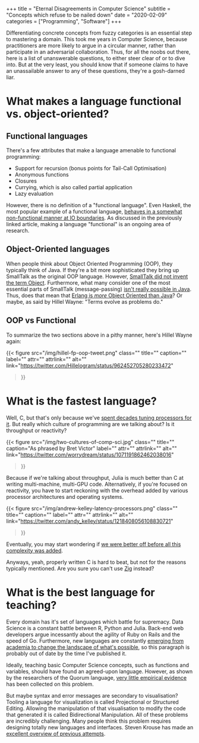 +++
title = "Eternal Disagreements in Computer Science"
subtitle = "Concepts which refuse to be nailed down"
date = "2020-02-09"
categories = ["Programming", "Software"]
+++

Differentiating concrete concepts from fuzzy categories is an essential step to mastering a domain. This took me years in Computer Science, because practitioners are more likely to argue in a circular manner, rather than participate in an adversarial collaboration. Thus, for all the noobs out there, here is a list of unanswerable questions, to either steer clear of or to dive into. But at the very least, you should know that if someone claims to have an unassailable answer to any of these questions, they're a gosh-darned liar.

# What makes a language functional vs. object-oriented?

## Functional languages

There's a few attributes that make a language amenable to functional programming:

- Support for recursion (bonus points for Tail-Call Optimisation)
- Anonymous functions
- Closures
- Currying, which is also called partial application
- Lazy evaluation

However, there is no definition of a "functional language". Even Haskell, the most popular example of a functional language, [behaves in a somewhat non-functional manner at IO boundaries](https://futureofcoding.org/essays/dctp.html#haskell-and-the-io-monad). As discussed in the previously linked article, making a language "functional" is an ongoing area of research.

## Object-Oriented languages

When people think about Object Oriented Programming (OOP), they typically think of Java. If they're a bit more sophisticated they bring up SmallTalk as the original OOP language. However, [SmallTalk did not invent the term Object](https://www.hillelwayne.com/post/alan-kay/). Furthermore, what many consider one of the most essential parts of SmallTalk (message-passing) [isn't really possible in Java](https://softwareengineering.stackexchange.com/a/140607/98711). Thus, does that mean that [Erlang is *more* Object Oriented than Java](https://www.infoq.com/interviews/johnson-armstrong-oop/)? Or maybe, as said by Hillel Wayne: "Terms evolve as problems do."

## OOP vs Functional

To summarize the two sections above in a pithy manner, here's Hillel Wayne again:

{{< figure
  src="/img/hillel-fp-oop-tweet.png"
  class=""
  title=""
  caption=""
  label=""
  attr=""
  attrlink=""
  alt=""
  link="https://twitter.com/Hillelogram/status/962452705280233472"
 >}}

# What is the fastest language?

Well, C, but that's only because we've [spent decades tuning processors for it](https://queue.acm.org/detail.cfm?id=3212479). But really which culture of programming are we talking about? Is it throughput or reactivity?

{{< figure
  src="/img/two-cultures-of-comp-sci.jpg"
  class=""
  title=""
  caption="As phrased by Bret Victor"
  label=""
  attr=""
  attrlink=""
  alt=""
  link="https://twitter.com/worrydream/status/1071191862462038016"
 >}}

Because if we're talking about throughput, Julia is much better than C at writing multi-machine, multi-GPU code. Alternatively, if you're focused on reactivity, you have to start reckoning with the overhead added by various processor architectures and operating systems.

{{< figure
  src="/img/andrew-kelley-latency-processors.png"
  class=""
  title=""
  caption=""
  label=""
  attr=""
  attrlink=""
  alt=""
  link="https://twitter.com/andy_kelley/status/1218408056108830721"
 >}}

Eventually, you may start wondering if [we were better off before all this complexity was added](https://threadreaderapp.com/thread/927593460642615296.html).

Anyways, yeah, properly written C is hard to beat, but not for the reasons typically mentioned. Are you sure you can't use [Zig](https://ziglang.org/) instead?

# What is the best language for teaching?

Every domain has it's set of languages which battle for supremacy. Data Science is a constant battle between R, Python and Julia. Back-end web developers argue incessantly about the agility of Ruby on Rails and the speed of Go. Furthermore, new languages are constantly [emerging from academia to change the landscape of what's possible](https://graydon2.dreamwidth.org/253769.html), so this paragraph is probably out of date by the time I've published it.

Ideally, teaching basic Computer Science concepts, such as functions and variables, should have found an agreed-upon language. However, as shown by the researchers of the Quorum language, [very little empirical evidence](https://quorumlanguage.com/evidence.html) has been collected on this problem.

But maybe syntax and error messages are secondary to visualisation? Tooling a language for visualization is called Projectional or Structured Editing. Allowing the manipulation of that visualisation to modify the code that generated it is called Bidirectional Manipulation. All of these problems are incredibly challenging. Many people think this problem requires designing totally new languages and interfaces. Steven Krouse has made an [excellent overview of previous attempts](https://futureofcoding.org/catalog/).
